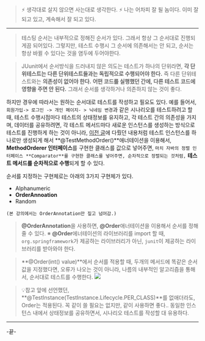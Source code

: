 > ⚡ 생각대로 살지 않으면 사는대로 생각한다.
> ⚡ 나는 어차피 잘 될 놈이다. 이미 잘 되고 있고, 계속해서 잘 되고 있다.

---

> 테스팅 순서는 내부적으로 정해진 순서가 있다. 그래서 항상 그 순서대로 진행되게끔 되어있다. 
그렇지만, 테스트 수행시 그 순서에 의존해서는 안 되고, 순서는 항상 바뀔 수 있다는 것을 염두에 두어야한다.

> JUunit에서 순서방식을 드러내지 않은 의도는 테스트가 하나의 단위라면, **각 단위테스트는 다른 단위테스트들과는 독립적으로 수행되어야 한다.** 즉 다른 단위테스트와는 **의존성이 없어야 한다.**
**어떤 코드를 실행했던 간에, 다른 테스트 코드에 영향을 주면 안 된다.**
그래서 순서를 생각하거나 의존하지 않는 것이 좋다.

하지만 경우에 따라서는 원하는 순서대로 테스트를 작성하고 필요도 있다. 
예를 들어서, `회원가입-> 로그인 -> 개인 페이지- > 닉네임 변경`과 같은 시나리오를 테스트하려고 할 때, 
테스트 수행시점마다 테스트의 상태정보를 유지하고, 각 테스트 간의 의존성을 가지며, 데이터를 공유하려면, 각 테스트 메서드마다 새로운 인스턴스를 생성하는 방식으로 테스트를 진행하게 하는 것이 아니라, [이전 글](https://velog.io/@tjdtn4484/10.-JUnit-5-%ED%85%8C%EC%8A%A4%ED%8A%B8-%EC%9D%B8%EC%8A%A4%ED%84%B4%EC%8A%A4)에 다뤘던 내용처럼 테스트 인스턴스를 하나로만 생성되게 해서 **@TestMethodOrder()**애너테이션을 이용해서, **MethodOrderer 인터페이스**를 구현한 클래스를 값으로 넣어주면, `마치 자바의 정렬 인터페이스 **Comparator**를 구현한 클래스를 넣어주면, 순차적으로 정렬되는 것처럼,` **테스트 메서드를 순차적으로 수행**되게 할 수 있다.

순서를 지정하는 구현체로는 아래의 3가지 구현체가 있다.
* Alphanumeric
* **OrderAnnoation**
* Random


`(본 강의에서는 OrderAnnotation만 짚고 넘어감.)`
>**@OrderAnnotation**을 사용하면, **@Order**애너테이션을 이용해서 순서를 정해줄 수 있다.
> ※ **@Order**에너테이션의 라이브러리를 import 할 때, `org.springframework`가 제공하는 라이브러리가 아닌, `junit`이 제공하는 라이브러리를 받아와야 한다.

> **@Order(int() value)**에서 순서를 적용할 때, 두개의 메서드에 똑같은 순서값을 지정했다면, 오류가 나오는 것이 아니라, 나름의 내부적인 알고리즘을 통해서, 순서대로 테스트를 수행한다. 
![](https://velog.velcdn.com/images/tjdtn4484/post/da2f687a-7a0a-4c28-87ce-01082c8a0c2a/image.png)


> 💡참고
앞에 선언했던, **@TestInstance(TestInstance.Lifecycle.PER_CLASS)**를 없애더라도, Order는 적용된다. 
꼭 같이 쓸 필요는 없지만, 같이 사용하면 좋다.. 
동일한 인스턴스 내에서 상태정보를 공유하면서, 시나리오 테스트를 작성할 대 유용하다.

---
-끝-


